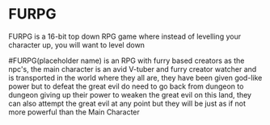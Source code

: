 # FURPG
FURPG is a 16-bit top down RPG game where instead of levelling your character up, you will want to level down

#FURPG(placeholder name) is an RPG with furry based creators as the npc's, the main character is an avid V-tuber and furry creator watcher and is transported in the world where they all are, they have been given god-like power but to defeat the great evil do need to go back from dungeon to dungeon giving up their power to weaken the great evil on this land, they can also attempt the great evil at any point but they will be just as if not more powerful than the Main Character
